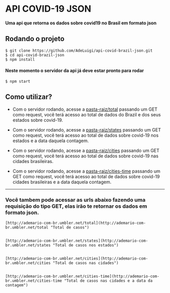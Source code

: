 # API COVID-19 JSON

**Uma api que retorna os dados sobre covid19 no Brasil em formato json**

## **Rodando o projeto**
```git
$ git clone https://github.com/AdeLuigi/api-covid-brazil-json.git
$ cd api-covid-brazil-json
$ npm install
```

#### Neste momento o servidor da api já deve estar pronto para rodar

```git
$ npm start
```

## Como utilizar?


* Com o servidor rodando, acesse a [pasta-raiz/total](http://ademario-com-br.umbler.net/total "Total de casos") passando um GET como request, você terá acesso ao total de dados do Brazil e dos seus estados sobre covid-19.


* Com o servidor rodando, acesse a [pasta-raiz/states](http://ademario-com-br.umbler.net/states "Total de casos nos estados") passando um GET como request, você terá acesso ao total de dados sobre covid-19 nos estados e a data daquela contagem.


* Com o servidor rodando, acesse a [pasta-raiz/cities](http://ademario-com-br.umbler.net/cities "Total de casos nas cidades") passando um GET como request, você terá acesso ao total de dados sobre covid-19 nas cidades brasileiras.


* Com o servidor rodando, acesse a [pasta-raiz/cities-time](http://ademario-com-br.umbler.net/cities-time "Total de casos nas cidades e a data da contagem") passando um GET como request, você terá acesso ao total de dados sobre covid-19 cidades brasileiras e a data daquela contagem.

***
### Você tambem pode acessar as urls abaixo fazendo uma requisição do tipo GET, elas irão te retornar os dados em formato json.
```
[http://ademario-com-br.umbler.net/total](http://ademario-com-br.umbler.net/total "Total de casos")


[http://ademario-com-br.umbler.net/states](http://ademario-com-br.umbler.net/states "Total de casos nos estados")


[http://ademario-com-br.umbler.net/cities](http://ademario-com-br.umbler.net/cities "Total de casos nas cidades")


[http://ademario-com-br.umbler.net/cities-time](http://ademario-com-br.umbler.net/cities-time "Total de casos nas cidades e a data da contagem")
```
